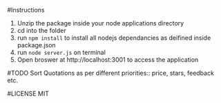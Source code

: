 #Instructions
1. Unzip the package inside your node applications directory
2. cd into the folder
3. run `npm install` to install all nodejs dependancies as deifined inside package.json
4. run `node server.js` on terminal 
5. Open broswer at http://localhost:3001 to access the application


#TODO
Sort Quotations as per different priorities:: price, stars, feedback etc.

#LICENSE
MIT
